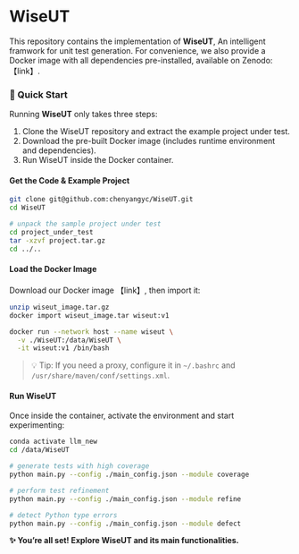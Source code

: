 # WiseUT
This repository contains the implementation of **WiseUT**, An intelligent framwork for unit test generation.
For convenience, we also provide a Docker image with all dependencies pre-installed, available on Zenodo: 【link】.


### 🚀 Quick Start

Running **WiseUT** only takes three steps:

1. Clone the WiseUT repository and extract the example project under test.
2. Download the pre-built Docker image (includes runtime environment and dependencies).
3. Run WiseUT inside the Docker container.

#### **Get the Code & Example Project**

```bash
git clone git@github.com:chenyangyc/WiseUT.git
cd WiseUT

# unpack the sample project under test
cd project_under_test
tar -xzvf project.tar.gz
cd ../..
```

####  Load the Docker Image

Download our Docker image 【link】, then import it:

```bash
unzip wiseut_image.tar.gz
docker import wiseut_image.tar wiseut:v1

docker run --network host --name wiseut \
  -v ./WiseUT:/data/WiseUT \
  -it wiseut:v1 /bin/bash
```

> 💡 Tip: If you need a proxy, configure it in `~/.bashrc` and `/usr/share/maven/conf/settings.xml`.

#### Run WiseUT

Once inside the container, activate the environment and start experimenting:

```bash
conda activate llm_new
cd /data/WiseUT

# generate tests with high coverage
python main.py --config ./main_config.json --module coverage

# perform test refinement
python main.py --config ./main_config.json --module refine

# detect Python type errors
python main.py --config ./main_config.json --module defect
```

**✨ You’re all set! Explore WiseUT and its main functionalities.**

